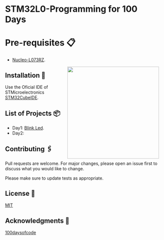 # STM32L0-Programming for 100 Days

# Pre-requisites 📋

* [Nucleo-L073RZ](https://www.st.com/en/evaluation-tools/nucleo-l073rz.html).
<img src="https://www.st.com/bin/ecommerce/api/image.PF261637.en.feature-description-include-personalized-no-cpn-large.jpg" width=300 align=right>

## Installation 🔧

Use the Oficial IDE of STMicroelectronics [STM32CubeIDE](https://www.st.com/en/development-tools/stm32cubeide.html).

## List of Projects 📦

* Day1: [Blink Led](https://github.com/GaboTv/STM32L0-Programming/tree/master/001_Blink).
* Day2:

## Contributing 🖇️
Pull requests are welcome. For major changes, please open an issue first to discuss what you would like to change.

Please make sure to update tests as appropriate.

## License 📄

[MIT](https://choosealicense.com/licenses/mit/)

## Acknowledgments 🎁

[100daysofcode](https://www.100daysofcode.com/) 
